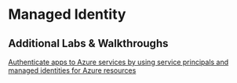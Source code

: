 # Managed Identity



## Additional Labs & Walkthroughs

[Authenticate apps to Azure services by using service principals and managed identities for Azure resources](https://docs.microsoft.com/en-us/learn/modules/authenticate-apps-with-managed-identities/)
